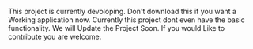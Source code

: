 This project is currently devoloping. Don't download this if you want a Working application now. Currently this project dont even have the basic functionality. We will Update the Project Soon. If you would Like to contribute you are welcome.